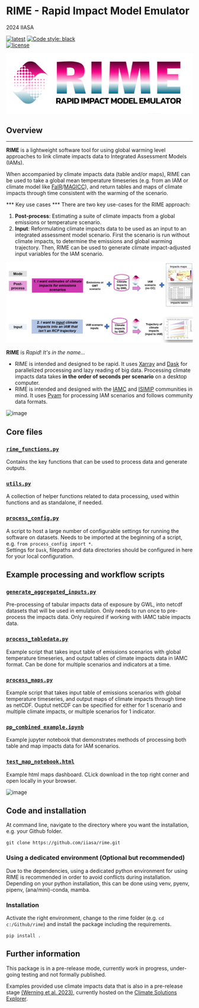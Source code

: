 # RIME - Rapid Impact Model Emulator

2024 IIASA

[![latest](https://img.shields.io/github/last-commit/iiasa/CWatM)](https://github.com/iiasa/CWatM)
[![Code style: black](https://img.shields.io/badge/code%20style-black-000000.svg)](https://github.com/psf/black)  
[![license](https://www.gnu.org/graphics/gplv3-with-text-136x68.png)](https://choosealicense.com/licenses/gpl-3.0/)

![RIME_logo](https://github.com/iiasa/rime/blob/main/assets/RIME_logo2.png?raw=true)  

## Overview  
------------------  

**RIME** is a lightweight software tool for using global warming level approaches to link climate impacts data to Integrated Assessment Models (IAMs).

When accompanied by climate impacts data (table and/or maps), RIME can be used to take a global mean temperature timeseries (e.g. from an IAM or climate model like [FaIR](https://github.com/OMS-NetZero/FAIR)/[MAGICC](https://live.magicc.org/)), and return tables and maps of climate impacts through time consistent with the warming of the scenario.  

*** Key use cases ***
There are two key use-cases for the RIME approach:  
1. **Post-process**: Estimating a suite of climate impacts from a global emissions or temperature scenario.  
2. **Input**: Reformulating climate impacts data to be used as an input to an integrated assessment model scenario. First the scenario is run without climate impacts, to determine the emissions and global warming trajectory. Then, RIME can be used to generate climate impact-adjusted input variables for the IAM scenario.

![RIME_use_cases](https://github.com/iiasa/rime/blob/main/assets/rime_use_cases.jpg?raw=true)  

**RIME** is *Rapid*! *It's in the name...*
 - RIME is intended and designed to be rapid. It uses [Xarray](https://github.com/pydata/xarray) and [Dask](https://github.com/dask/dask) for parallelized processing and lazy reading of big data. Processing climate impacts data takes **in the order of seconds per scenario** on a desktop computer.
 - RIME is intended and designed with the [IAMC](https://www.iamconsortium.org/) and [ISIMIP](https://www.isimip.org) communities in mind. It uses [Pyam](https://github.com/iamconsortium/pyam) for processing IAM scenarios and follows community data formats.

![image](https://github.com/iiasa/rime/assets/17701232/7f3fec80-ab5a-468b-99d8-e759628f7542)


## Core files

### [`rime_functions.py`](https://github.com/iiasa/rime/blob/main/rime/rime_functions.py)   
Contains the key functions that can be used to process data and generate outputs.

### [`utils.py`](https://github.com/iiasa/rime/blob/main/rime/utils.py)  
A collection of helper functions related to data processing, used within functions and as standalone, if needed.

### [`process_config.py`](https://github.com/iiasa/rime/blob/main/rime/process_config.py)  
A script to host a large number of configurable settings for running the software on datasets.
Needs to be imported at the beginning of a script, e.g. `from process_config import *`.  
Settings for `Dask`, filepaths and data directories should be configured in here for your local configuration. 

## Example processing and workflow scripts

### [`generate_aggregated_inputs.py`](https://github.com/iiasa/rime/blob/main/rime/generate_aggregated_inputs.py)  
Pre-processing of tabular impacts data of exposure by GWL, into netcdf datasets that will be used in emulation. Only needs to run once to pre-process the impacts data. Only required if working with IAMC table impacts data.

### [`process_tabledata.py`](https://github.com/iiasa/rime/blob/main/rime/process_tabledata.py)  
Example script that takes input table of emissions scenarios with global temperature timeseries, and output tables of climate impacts data in IAMC format. Can be done for multiple scenarios and indicators at a time. 

### [`process_maps.py`](https://github.com/iiasa/rime/blob/main/rime/process_maps.py)  
Example script that takes input table of emissions scenarios with global temperature timeseries, and output maps of climate impacts through time as netCDF. Ouptut netCDF can be specified for either for 1 scenario and multiple climate impacts, or multiple scenarios for 1 indicator.

### [`pp_combined example.ipynb`](https://github.com/iiasa/rime/blob/main/rime/pp_combined_example.ipynb)  
Example jupyter notebook that demonstrates methods of processing both table and map impacts data for IAM scenarios.

### [`test_map_notebook.html`](https://github.com/iiasa/rime/blob/main/rime/test_map_notebook.html)
Example html maps dashboard. CLick download in the top right corner and open locally in your browser.

![image](https://github.com/iiasa/rime/assets/17701232/801e2dbe-cbe8-482f-be9b-1457c92ea23e)


## Code and installation

At command line, navigate to the directory where you want the installation, e.g. your Github folder.  

	git clone https://github.com/iiasa/rime.git

### Using a dedicated environment (Optional but recommended)

Due to the dependencies, using a dedicated python environment for using RIME is recommended in order to avoid conflicts during installation. Depending on your python installation, this can be done using venv, pyenv, pipenv, (ana/mini)-conda, mamba.

### Installation
Activate the right environment, change to the rime folder (e.g. `cd c:/Github/rime`) and install the package including the requirements.  

	pip install .


## Further information
This package is in a pre-release mode, currently work in progress, under-going testing and not formally published.  

Examples provided use climate impacts data that is also in a pre-release stage [(Werning et al. 2023)](https://zenodo.org/records/8134869), currently hosted on the [Climate Solutions Explorer](https://www.climate-solutions-explorer.eu/).

